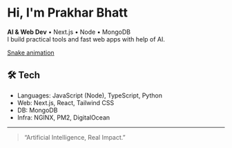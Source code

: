 # Hi, I'm Prakhar Bhatt

**AI & Web Dev** • Next.js • Node • MongoDB  
I build practical tools and fast web apps with help of AI.

[Snake animation](https://github.com/prakharbhattreal/prakharbhattreal/blob/output/snake.svg)

## 🛠️ Tech
- Languages: JavaScript (Node), TypeScript, Python
- Web: Next.js, React, Tailwind CSS
- DB: MongoDB
- Infra: NGINX, PM2, DigitalOcean

---
> “Artificial Intelligence, Real Impact.”
